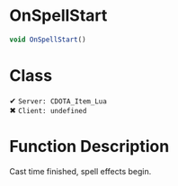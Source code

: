 # OnSpellStart
```js	
void OnSpellStart()
```
# Class
✔ `Server: CDOTA_Item_Lua`  
✖ `Client: undefined`  

# Function Description
Cast time finished, spell effects begin.
